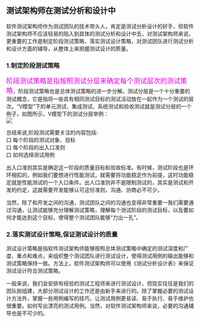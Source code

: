 ## 测试架构师在测试分析和设计中

软件测试架构师作为测试团队的技术带头人，肯定是测试分析设计的好手，但软件测试架构师不应该轻易的陷入到具体的测试分析和设计中去，对测试架构师来说，更重要的工作是制定阶段测试策略，落实测试设计策略，对测试团队进行测试分析和设计方面的辅导，从整体上来把握测试设计的质量。

### 1.制定阶段测试策略

<font color="#dd00dd" size="4" face="舒体">阶段测试策略是指按照测试分层来确定每个测试层次的测试策略</font>，阶段测试策略也是总体测试策略的进一步分解。测试分层是一个十分重要的测试概念，它是指将一些具有相同测试目标的测试活动放在一起作为一个测试的层次。“V模型”下的单元测试、集成测试、系统测试和验收测试就是测试分层的一个例子，如图所示，V模型下的测试分层举例：   
![](https://shen89s.github.io/resFiles/r2/V模型下的测试分层举例.jpg)

总结来说,阶段测试需要关注的内容包括:   
口  每个阶段的测试对象、目标   
口  每个阶段的出入口准则   
口  如何选择测试用例   

出入口准则其实是确定这一阶段的质量目标和验收标准。有时候，测试阶段也是环环相扣的，例如我们要想进行性能测试，就需要将功能稳定作为前提，这时功能稳定就是性能测试的一个入口条件。出人口准则井不是限制测试的，其实是测试和开发的约定，这就需要开发能够认可这份准则，沟通、协商必不可少。

当然，除了和开发之间的沟通，测试团队之间的沟通也变得非常重要一我们需要通过沟通，让测试能够充分理解测试策略，理解每个测试阶段的测试目标，以及要如何才能达到这个目标，使得整个测试团队能够“力出一孔”。

### 2.落实测试设计策略,保证测试设计的质量

测试设计策略是指软件测试架构师能够按照总体测试策略中确定的测试深度和广度、重点和难点，来组织整个测试团队进行测试设计，使得测试用例的输出能够和测试策略保持一致。方法上，软件测试架构师可以使用《测试分析设计表》来保证测试设计符合测试策略。

一般来说，我们会安排有经验的测试工程师来进行测试设计，但现实往往是我们的团队刚组建，大部分测试设计的工作还是由新手来进行的。除了掌握必要的测试设计方法外，掌握一些用例编写的技巧，让测试用例更易读、易于执行、易于维护也很重要。如何写出漂亮的测试用例。当然，对软件测试架构师来说，必要的沟通辅导也是不可少的。
